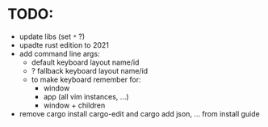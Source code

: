 # TODO:

- update libs (set `*` ?)
- upadte rust edition to 2021
- add command line args:
  - default keyboard layout name/id
  - ? fallback keyboard layout name/id
  - to make keyboard remember for:
      - window
      - app (all vim instances, ...)
      - window + children
- remove cargo install cargo-edit and cargo add json, ... from install guide



